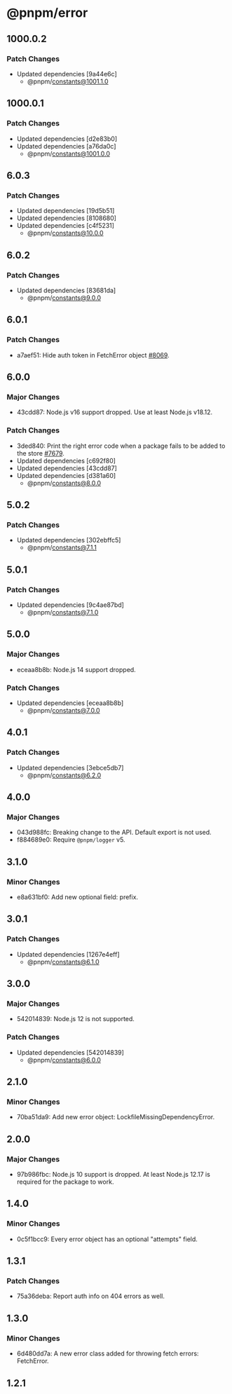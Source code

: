 # @pnpm/error

## 1000.0.2

### Patch Changes

- Updated dependencies [9a44e6c]
  - @pnpm/constants@1001.1.0

## 1000.0.1

### Patch Changes

- Updated dependencies [d2e83b0]
- Updated dependencies [a76da0c]
  - @pnpm/constants@1001.0.0

## 6.0.3

### Patch Changes

- Updated dependencies [19d5b51]
- Updated dependencies [8108680]
- Updated dependencies [c4f5231]
  - @pnpm/constants@10.0.0

## 6.0.2

### Patch Changes

- Updated dependencies [83681da]
  - @pnpm/constants@9.0.0

## 6.0.1

### Patch Changes

- a7aef51: Hide auth token in FetchError object [#8069](https://github.com/pnpm/pnpm/pull/8069).

## 6.0.0

### Major Changes

- 43cdd87: Node.js v16 support dropped. Use at least Node.js v18.12.

### Patch Changes

- 3ded840: Print the right error code when a package fails to be added to the store [#7679](https://github.com/pnpm/pnpm/issues/7679).
- Updated dependencies [c692f80]
- Updated dependencies [43cdd87]
- Updated dependencies [d381a60]
  - @pnpm/constants@8.0.0

## 5.0.2

### Patch Changes

- Updated dependencies [302ebffc5]
  - @pnpm/constants@7.1.1

## 5.0.1

### Patch Changes

- Updated dependencies [9c4ae87bd]
  - @pnpm/constants@7.1.0

## 5.0.0

### Major Changes

- eceaa8b8b: Node.js 14 support dropped.

### Patch Changes

- Updated dependencies [eceaa8b8b]
  - @pnpm/constants@7.0.0

## 4.0.1

### Patch Changes

- Updated dependencies [3ebce5db7]
  - @pnpm/constants@6.2.0

## 4.0.0

### Major Changes

- 043d988fc: Breaking change to the API. Default export is not used.
- f884689e0: Require `@pnpm/logger` v5.

## 3.1.0

### Minor Changes

- e8a631bf0: Add new optional field: prefix.

## 3.0.1

### Patch Changes

- Updated dependencies [1267e4eff]
  - @pnpm/constants@6.1.0

## 3.0.0

### Major Changes

- 542014839: Node.js 12 is not supported.

### Patch Changes

- Updated dependencies [542014839]
  - @pnpm/constants@6.0.0

## 2.1.0

### Minor Changes

- 70ba51da9: Add new error object: LockfileMissingDependencyError.

## 2.0.0

### Major Changes

- 97b986fbc: Node.js 10 support is dropped. At least Node.js 12.17 is required for the package to work.

## 1.4.0

### Minor Changes

- 0c5f1bcc9: Every error object has an optional "attempts" field.

## 1.3.1

### Patch Changes

- 75a36deba: Report auth info on 404 errors as well.

## 1.3.0

### Minor Changes

- 6d480dd7a: A new error class added for throwing fetch errors: FetchError.

## 1.2.1
